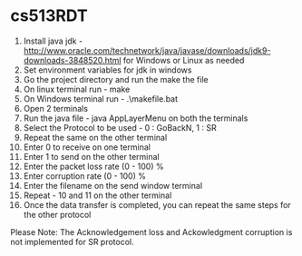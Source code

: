 # cs513RDT


1) Install java jdk - http://www.oracle.com/technetwork/java/javase/downloads/jdk9-downloads-3848520.html for Windows or Linux as needed
2) Set environment variables for jdk in windows 
3) Go the project directory and run the make the file 
4) On linux terminal run - make
5) On Windows terminal run - .\makefile.bat
6) Open 2 terminals
7) Run the java file - java AppLayerMenu on both the terminals
8) Select the Protocol to be used  - 0 : GoBackN, 1 : SR
9) Repeat the same on the other terminal
10) Enter 0 to receive on one terminal 
11) Enter 1 to send on the other terminal
12) Enter the packet loss rate (0 - 100) %
13) Enter corruption rate (0 - 100) %
14) Enter the filename on the send window terminal
15) Repeat  - 10 and 11 on the other terminal
16) Once the data transfer is completed, you can repeat the same steps for the other protocol


Please Note: The Acknowledgement loss and Ackowledgment corruption is not implemented for SR protocol.

